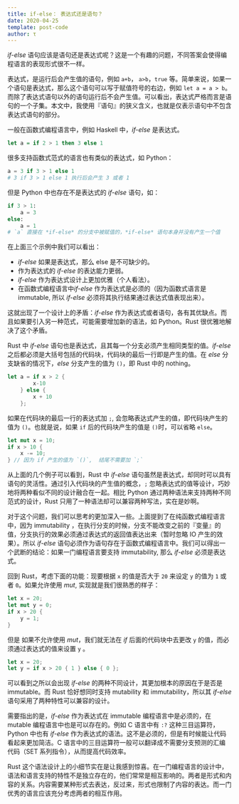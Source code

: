 ```yaml
---
title: if-else： 表达式还是语句？
date: 2020-04-25
template: post-code
author: τ
---
```


*if-else* 语句应该是语句还是表达式呢？这是一个有趣的问题，不同答案会使得编程语言的表现形式很不一样。

表达式，是运行后会产生值的语句，例如 `a+b`， `a>b`，`true` 等。简单来说，如果一个语句是表达式，那么这个语句可以写于赋值符号的右边，例如 `let a = a > b`。而除了表达式语句以外的语句运行后不会产生值。可以看出，表达式严格而言是语句的一个子集。本文中，我使用『语句』的狭义含义，也就是仅表示语句中不包含表达式语句的部分。

一般在函数式编程语言中，例如 Haskell 中，*if-else* 是表达式。

```haskell
let a = if 2 > 1 then 3 else 1
```

很多支持函数式范式的语言也有类似的表达式，如 Python：

```python
a = 3 if 3 > 1 else 1
# 3 if 3 > 1 else 1 执行后会产生 3 或者 1
```

但是 Python 中也存在不是表达式的 *if-else* 语句，如：

```python
if 3 > 1:
	a = 3
else:
	a = 1
# `a` 直接在 *if-else* 的分支中被赋值的，*if-else* 语句本身并没有产生一个值
```

在上面三个示例中我们可以看出：

- *if-else* 如果是表达式，那么 else 是不可缺少的。
- 作为表达式的 *if-else* 的表达能力更弱。
- *if-else* 作为表达式设计上更加优雅（个人看法）。
- 在函数式编程语言中*if-else* 作为表达式是必须的（因为函数式语言是 immutable, 所以 *if-else* 必须将其执行结果通过表达式值表现出来）。

这就出现了一个设计上的矛盾：*if-else* 作为表达式或者语句，各有其优缺点。而且如果要引入另一种范式，可能需要增加新的语法，如 Python。Rust 很优雅地解决了这个矛盾。

Rust 中 *if-else* 语句也是表达式，且其每一个分支必须产生相同类型的值。*if-else* 之后都必须是大括号包括的代码块，代码块的最后一行即是产生的值。在 *else* 分支缺省的情况下，*else* 分支产生的值为 `()`，即 Rust 中的 nothing。

```rust
let a = if x > 2 {
        x-10
    } else {
        x + 10
    };
```

如果在代码块的最后一行的表达式加 `;`, 会忽略表达式产生的值，即代码块产生的值为 `()`。也就是说，如果 `if` 后的代码块产生的值是 `()`时，可以省略 `else`。

```rust
let mut x = 10;
if x > 10 {
    x -= 10;
} // 因为 if 产生的值为 `()`,  结尾不需要加 `;`
```

从上面的几个例子可以看到，Rust 中 *if-else* 语句虽然是表达式，却同时可以具有语句的灵活性。通过引入代码块的产生值的概念，`;` 忽略表达式的值等设计，巧妙地将两种看似不同的设计融合在一起。相比 Python 通过两种语法来支持两种不同范式的设计，Rust 只用了一种语法却可以兼容两种写法，实在是妙啊。

对于这个问题，我们可以思考的更加深入一些。上面提到了在纯函数式编程语言中，因为 immutability ，在执行分支的时候，分支不能改变之前的『变量』的值，分支执行的效果必须通过表达式的返回值表达出来（暂时忽略 IO 产生的效果）。所以 *if-else* 语句必须作为语句存在于函数式编程语言中。我们可以得出一个武断的结论：如果一门编程语言要支持 immutability, 那么 *if-else* 必须是表达式。

回到 Rust，考虑下面的功能：现要根据 `x` 的值是否大于 `20` 来设定 `y` 的值为 `1` 或者 `0`。如果允许使用 *mut*, 实现就是我们很熟悉的样子：

```rust
let x = 20;
let mut y = 0;
if x > 20 {
	y = 1;
}
```

但是 如果不允许使用 *mut*，我们就无法在 *if* 后面的代码块中去更改 `y` 的值，而必须通过表达式的值来设置 `y` 。

```rust
let x = 20;
let y = if x > 20 { 1 } else { 0 };
```

可以看到之所以会出现 *if-else* 的两种不同设计，其更加根本的原因在于是否是 immutable。而 Rust 恰好想同时支持 mutability 和 immutability，所以其 *if-else* 语句采用了两种特性可以兼容的设计。

需要指出的是，*if-else* 作为表达式在 immutable 编程语言中是必须的，在 mutable 编程语言中也是可以存在的。例如 C 语言中有 `:?` 这种三目运算符，Python 中也有 *if-else* 作为表达式的语法。这不是必须的，但是有时候能让代码看起来更加简洁。C 语言中的三目运算符一般可以翻译成不需要分支预测的汇编代码（SET 系列指令），从而提高代码效率。

Rust 这个语法设计上的小细节实在是让我感到惊喜。在一门编程语言的设计中，语法和语言支持的特性不是独立存在的，他们常常是相互影响的。两者是形式和内容的关系。内容需要某种形式去表达，反过来，形式也限制了内容的表达。而一门优秀的语言应该充分考虑两者的相互作用。
